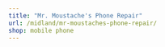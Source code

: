 ```yaml
---
title: "Mr. Moustache's Phone Repair"
url: /midland/mr-moustaches-phone-repair/
shop: mobile phone
---
```

